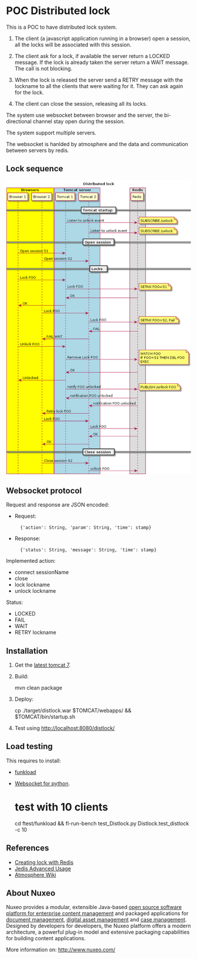 # POC Distributed lock


This is a POC to have distributed lock system.

1. The client (a javascript application running in a browser) open a
   session, all the locks will be associated with this session.
  
2. The client ask for a lock, if available the server return a LOCKED
   message. If the lock is already taken the server return a WAIT
   message. The call is not blocking.
   
3. When the lock is released the server send a RETRY message with the
   lockname to all the clients that were waiting for it. They can 
   ask again for the lock.

4. The client can close the session, releasing all its locks.


The system use websocket between browser and the server, the
bi-directional channel stay open during the session.

The system support multiple servers.

The websocket is hanlded by atmosphere and the data and
communication between servers by redis.

## Lock sequence

![The lock sequence](lock-sequence.png)

## Websocket protocol
Request and response are JSON encoded:

- Request:

        {'action': String, 'param': String, 'time': stamp}


- Response: 

        {'status': String, 'message': String, 'time': stamp}

Implemented action:

- connect sessionName
- close
- lock lockname
- unlock lockname
   
Status:

- LOCKED
- FAIL
- WAIT
- RETRY lockname


## Installation

1. Get the [latest tomcat 7](http://tomcat.apache.org/download-70.cgi).
2. Build:

    mvn clean package
     

3. Deploy:

    cp ./target/distlock.war $TOMCAT/webapps/ && $TOMCAT/bin/startup.sh


4. Test using [http://localhost:8080/distlock/](http://localhost:8080/distlock/)

      

## Load testing

This requires to install:

- [funkload](http://funkload.nuxeo.com/install.html) 
- [Websocket for python](https://github.com/Lawouach/WebSocket-for-Python.git).

    # test with 10 clients
    cd ftest/funkload && fl-run-bench test_Distlock.py Distlock.test_distlock -c 10


## References

- [Creating lock with Redis](http://dr-josiah.blogspot.fr/2012/01/creating-lock-with-redis.html)
- [Jedis Advanced Usage](https://github.com/xetorthio/jedis/wiki/AdvancedUsage)
- [Atmosphere Wiki](https://github.com/Atmosphere/atmosphere/wiki)



## About Nuxeo

Nuxeo provides a modular, extensible Java-based [open source software platform for enterprise content management](http://www.nuxeo.com/en/products/ep) and packaged applications for [document management](http://www.nuxeo.com/en/products/document-management), [digital asset management](http://www.nuxeo.com/en/products/dam) and [case management](http://www.nuxeo.com/en/products/case-management). Designed by developers for developers, the Nuxeo platform offers a modern architecture, a powerful plug-in model and extensive packaging capabilities for building content applications.

More information on: <http://www.nuxeo.com/>

